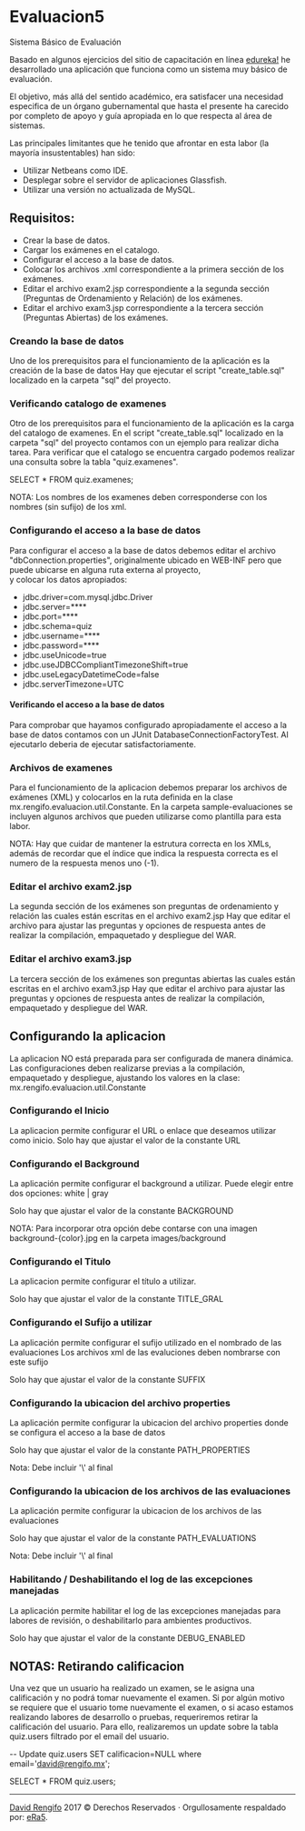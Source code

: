 # Evaluacion5
Sistema B&aacute;sico de Evaluaci&oacute;n

Basado en algunos ejercicios del sitio de capacitaci&oacute;n en l&iacute;nea [edureka!](https://www.edureka.co/) he desarrollado una aplicaci&oacute;n que funciona como un sistema muy b&aacute;sico de evaluaci&oacute;n.

El objetivo, más allá del sentido académico, era satisfacer una necesidad especifica de un &oacute;rgano gubernamental que hasta el presente ha carecido por completo de apoyo y guía apropiada en lo que respecta al área de sistemas.

Las principales limitantes que he tenido que afrontar en esta labor (la mayoría insustentables) han sido:
- Utilizar Netbeans como IDE.
- Desplegar sobre el servidor de aplicaciones Glassfish.
- Utilizar una versión no  actualizada de MySQL.

## Requisitos:

- Crear la base de datos.
- Cargar los ex&aacute;menes en el catalogo.
- Configurar el acceso a la base de datos.
- Colocar los archivos .xml correspondiente a la primera sección de los ex&aacute;menes.
- Editar el archivo exam2.jsp correspondiente a la segunda sección (Preguntas de Ordenamiento y Relaci&oacute;n) de los ex&aacute;menes.
- Editar el archivo exam3.jsp correspondiente a la tercera sección (Preguntas Abiertas) de los ex&aacute;menes.

### Creando la base de datos

Uno de los prerequisitos para el funcionamiento de la aplicaci&oacute;n es la creaci&oacute;n de la base de datos
Hay que ejecutar el script "create_table.sql" localizado en la carpeta "sql" del proyecto.

### Verificando catalogo de examenes

Otro de los prerequisitos para el funcionamiento de la aplicaci&oacute;n es la carga del catalogo de examenes.
En el script "create_table.sql" localizado en la carpeta "sql" del proyecto contamos con un ejemplo para realizar dicha tarea.
Para verificar que el catalogo se encuentra cargado podemos realizar una consulta sobre la tabla "quiz.examenes".

SELECT * FROM quiz.examenes;

NOTA: Los nombres de los examenes deben corresponderse con los nombres (sin sufijo) de los xml.

### Configurando el acceso a la base de datos

Para configurar el acceso a la base de datos debemos editar el archivo "dbConnection.properties",
originalmente ubicado en WEB-INF pero que puede ubicarse en alguna ruta externa al proyecto,  
y colocar los datos apropiados:

- jdbc.driver=com.mysql.jdbc.Driver
- jdbc.server=****
- jdbc.port=****
- jdbc.schema=quiz
- jdbc.username=****
- jdbc.password=****
- jdbc.useUnicode=true
- jdbc.useJDBCCompliantTimezoneShift=true
- jdbc.useLegacyDatetimeCode=false
- jdbc.serverTimezone=UTC

#### Verificando el acceso a la base de datos

Para comprobar que hayamos configurado apropiadamente el acceso a la base de datos contamos con un JUnit 
DatabaseConnectionFactoryTest. Al ejecutarlo deberia de ejecutar satisfactoriamente.

### Archivos de examenes

Para el funcionamiento de la aplicacion debemos preparar los archivos de ex&aacute;menes (XML) y colocarlos en la ruta definida en la clase mx.rengifo.evaluacion.util.Constante.
En la carpeta sample-evaluaciones se incluyen algunos archivos que pueden utilizarse como plantilla para esta labor.

NOTA: Hay que cuidar de mantener la estrutura correcta en los XMLs, 
    adem&aacute;s de recordar que el &iacute;ndice que indica la respuesta correcta es el numero de la respuesta menos uno (-1).

### Editar el archivo exam2.jsp

La segunda secci&oacute;n de los ex&aacute;menes son preguntas de ordenamiento y relaci&oacute;n las cuales est&aacute;n escritas en el archivo exam2.jsp
Hay que editar el archivo para ajustar las preguntas y opciones de respuesta antes de realizar la compilaci&oacute;n, empaquetado y despliegue del WAR.

### Editar el archivo exam3.jsp

La tercera sección de los ex&aacute;menes son preguntas abiertas las cuales est&aacute;n escritas en el archivo exam3.jsp
Hay que editar el archivo para ajustar las preguntas y opciones de respuesta antes de realizar la compilaci&oacute;n, empaquetado y despliegue del WAR.

## Configurando la aplicacion

La aplicacion NO est&aacute; preparada para ser configurada de manera din&aacute;mica. 
Las configuraciones deben realizarse previas a la compilaci&oacute;n, empaquetado y despliegue,
ajustando los valores en la clase: mx.rengifo.evaluacion.util.Constante

### Configurando el Inicio

La aplicacion permite configurar el URL o enlace que deseamos utilizar como inicio.
Solo hay que ajustar el valor de la constante URL

### Configurando el Background

La aplicaci&oacute;n permite configurar el background a utilizar. 
Puede elegir entre dos opciones: white | gray

Solo hay que ajustar el valor de la constante BACKGROUND

NOTA: Para incorporar otra opci&oacute;n debe contarse con una imagen background-{color}.jpg
     en la carpeta images/background

### Configurando el Titulo

La aplicacion permite configurar el t&iacute;tulo a utilizar. 

Solo hay que ajustar el valor de la constante TITLE_GRAL

### Configurando el Sufijo a utilizar

La aplicaci&oacute;n permite configurar el sufijo utilizado en el nombrado de las evaluaciones
Los archivos xml de las evaluciones deben nombrarse con este sufijo

Solo hay que ajustar el valor de la constante SUFFIX

### Configurando la ubicacion del archivo properties

La aplicaci&oacute;n permite configurar la ubicacion del archivo properties donde se configura el acceso a la base de datos

Solo hay que ajustar el valor de la constante PATH_PROPERTIES

Nota: Debe incluir '\\' al final

### Configurando la ubicacion de los archivos de las evaluaciones

La aplicaci&oacute;n permite configurar la ubicacion de los archivos de las evaluaciones

Solo hay que ajustar el valor de la constante PATH_EVALUATIONS

Nota: Debe incluir '\\' al final

### Habilitando / Deshabilitando el log de las excepciones manejadas

La aplicaci&oacute;n permite habilitar el log de las excepciones manejadas para labores de revisi&oacute;n,
o deshabilitarlo para ambientes productivos.

Solo hay que ajustar el valor de la constante DEBUG_ENABLED


## NOTAS: Retirando calificacion

Una vez que un usuario ha realizado un examen, 
se le asigna una calificación y no podr&aacute; tomar nuevamente el examen.
Si por alg&uacute;n motivo se requiere que el usuario tome nuevamente el examen,
o si acaso estamos realizando labores de desarrollo o pruebas, 
requeriremos retirar la calificaci&oacute;n del usuario. Para ello, 
realizaremos un update sobre la tabla quiz.users filtrado por el email del usuario.

-- Update quiz.users SET calificacion=NULL where email='david@rengifo.mx';

SELECT * FROM quiz.users;


---
[David Rengifo](http://david.rengifo.mx/) 2017 &#169; Derechos Reservados &middot; Orgullosamente respaldado por: [eRa5](http://era5.mx/).
